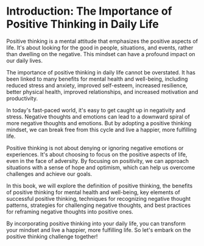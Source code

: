 Introduction: The Importance of Positive Thinking in Daily Life
===============================================================

Positive thinking is a mental attitude that emphasizes the positive aspects of life. It's about looking for the good in people, situations, and events, rather than dwelling on the negative. This mindset can have a profound impact on our daily lives.

The importance of positive thinking in daily life cannot be overstated. It has been linked to many benefits for mental health and well-being, including reduced stress and anxiety, improved self-esteem, increased resilience, better physical health, improved relationships, and increased motivation and productivity.

In today's fast-paced world, it's easy to get caught up in negativity and stress. Negative thoughts and emotions can lead to a downward spiral of more negative thoughts and emotions. But by adopting a positive thinking mindset, we can break free from this cycle and live a happier, more fulfilling life.

Positive thinking is not about denying or ignoring negative emotions or experiences. It's about choosing to focus on the positive aspects of life, even in the face of adversity. By focusing on positivity, we can approach situations with a sense of hope and optimism, which can help us overcome challenges and achieve our goals.

In this book, we will explore the definition of positive thinking, the benefits of positive thinking for mental health and well-being, key elements of successful positive thinking, techniques for recognizing negative thought patterns, strategies for challenging negative thoughts, and best practices for reframing negative thoughts into positive ones.

By incorporating positive thinking into your daily life, you can transform your mindset and live a happier, more fulfilling life. So let's embark on the positive thinking challenge together!
